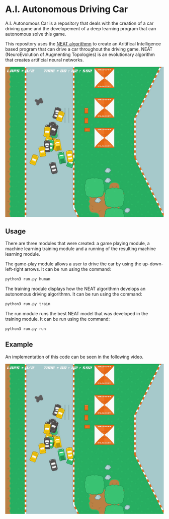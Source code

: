 # A.I. Autonomous Driving Car

A.I. Autonomous Car is a repository that deals with the creation of a car driving game and the developement of a deep learning program that can autonomous solve this game. 

This repository uses the 
[NEAT algorithmn](https://neat-python.readthedocs.io/en/latest/ "NEAT Documentation") to create an Aritifical Intelligence based program that can drive a car throughout the driving game. NEAT (NeuroEvolution of Augmenting Topologies) is an evolutionary algorithm that creates artificial neural networks.

![A.I. Training](assets/img.jpg "A.I. Training")

## Usage

There are three modules that were created: a game playing module, a machine learning training module and a running of the resulting machine learning module. 

The game-play module allows a user to drive the car by using the up-down-left-right arrows. It can be run using the command:

```bash
python3 run.py human
```

The training module displays how the NEAT algorithmn develops an autonomous driving algorithmn. It can be run using the command:

```bash
python3 run.py train
```

The run module runs the best NEAT model that was developed in the training module. It can be run using the command:

```bash
python3 run.py run
```

## Example

An implementation of this code can be seen in the following video.

[![Video of Code Implementation](assets/img.jpg)](https://youtu.be/qPHL5K4-2HM)
